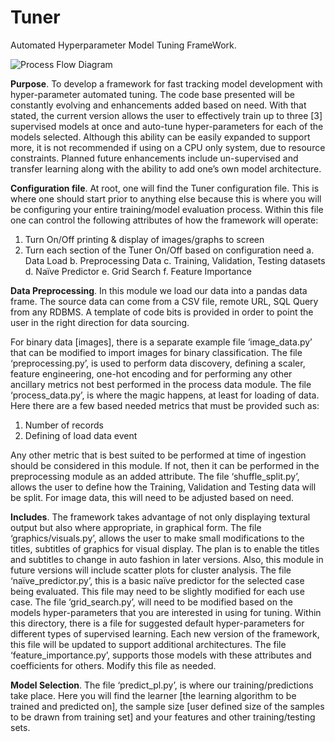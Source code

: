 # Tuner
Automated Hyperparameter Model Tuning FrameWork.

![Process Flow Diagram](https://user-images.githubusercontent.com/49068339/57532996-b7add200-730a-11e9-801a-3220b56a6fde.PNG)

**Purpose**.
To develop a framework for fast tracking model development with hyper-parameter automated tuning. The code base presented will be constantly evolving and enhancements added based on need. With that stated, the current version allows the user to effectively train up to three [3] supervised models at once and auto-tune hyper-parameters for each of the models selected. Although this ability can be easily expanded to support more, it is not recommended if using on a CPU only system, due to resource constraints. Planned future enhancements include un-supervised and transfer learning along with the ability to add one’s own model architecture.	

**Configuration file**.
At root, one will find the Tuner configuration file. This is where one should start prior to anything else because this is where you will be configuring your entire training/model evaluation process.
Within this file one can control the following attributes of how the framework will operate:

1.	Turn On/Off printing & display of images/graphs to screen
2.	Turn each section of the Tuner On/Off based on configuration need
a.	Data Load
b.	Preprocessing Data
c.	Training, Validation, Testing datasets
d.	Naïve Predictor
e.	Grid Search
f.	Feature Importance

**Data Preprocessing**.
In this module we load our data into a pandas data frame. The source data can come from a CSV file, remote URL, SQL Query from any RDBMS. A template of code bits is provided in order to point the user in the right direction for data sourcing.

For binary data [images], there is a separate example file ‘image_data.py’ that can be modified to import images for binary classification. The file ‘preprocessing.py’, is used to perform data discovery, defining a scaler, feature engineering, one-hot encoding and for performing any other ancillary metrics not best performed in the process data module. The file ‘process_data.py’, is where the magic happens, at least for loading of data. Here there are a few based needed metrics that must be provided such as:

1.	Number of records
2.	Defining of load data event

Any other metric that is best suited to be performed at time of ingestion should be considered in this module. If not, then it can be performed in the preprocessing module as an added attribute.
The file ‘shuffle_split.py’, allows the user to define how the Training, Validation and Testing data will be split. For image data, this will need to be adjusted based on need.

**Includes**.
The framework takes advantage of not only displaying textural output but also where appropriate, in graphical form. The file ‘graphics/visuals.py’, allows the user to make small modifications to the titles, subtitles of graphics for visual display. 
The plan is to enable the titles and subtitles to change in auto fashion in later versions. Also, this module in future versions will include scatter plots for cluster analysis.
The file ‘naïve_predictor.py’, this is a basic naïve predictor for the selected case being evaluated. This file may need to be slightly modified for each use case.
The file ‘grid_search.py’, will need to be modified based on the models hyper-parameters that you are interested in using for tuning. Within this directory, there is a file for suggested default hyper-parameters for different types of supervised learning. Each new version of the framework, this file will be updated to support additional architectures.
The file ‘feature_importance.py’, supports those models with these attributes and coefficients for others. Modify this file as needed. 

**Model Selection**.
The file ‘predict_pl.py’, is where our training/predictions take place. Here you will find the learner [the learning algorithm to be trained and predicted on], the sample size [user defined size of the samples to be drawn from training set] and your features and other training/testing sets.







